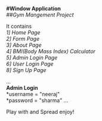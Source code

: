 

**#Window Application**  
*##Gym Mangement Project*  

It contains  
*1] Home Page*  
*2] Form Page*  
*3] About Page*  
*4] BMI(Body Mass Index) Calculator*  
*5] Admin Login Page*  
*6] User Login Page*  
*8] Sign Up Page*  

...  
**Admin Login**  
*username = "neeraj"  
*password = "sharma"
...

Play with and Spread enjoy!
